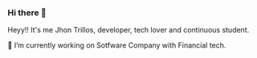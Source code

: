 ### Hi there 👋


Heyy!! It's me Jhon Trillos, developer, tech lover and continuous student.

🔭 I’m currently working on Sotfware Company with Financial tech.

<!--
**jjguitar/jjguitar** is a ✨ _special_ ✨ repository because its `README.md` (this file) appears on your GitHub profile.

Here are some ideas to get you started:

- 🔭 I’m currently working on ...
- 🌱 I’m currently learning ...
- 👯 I’m looking to collaborate on ...
- 🤔 I’m looking for help with ...
- 💬 Ask me about ...
- 📫 How to reach me: ...
- 😄 Pronouns: ...
- ⚡ Fun fact: ...
-->
